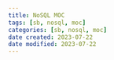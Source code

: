 ```yaml
---
title: NoSQL MOC
tags: [sb, nosql, moc]
categories: [sb, nosql, moc]
date created: 2023-07-22
date modified: 2023-07-22
---
```

